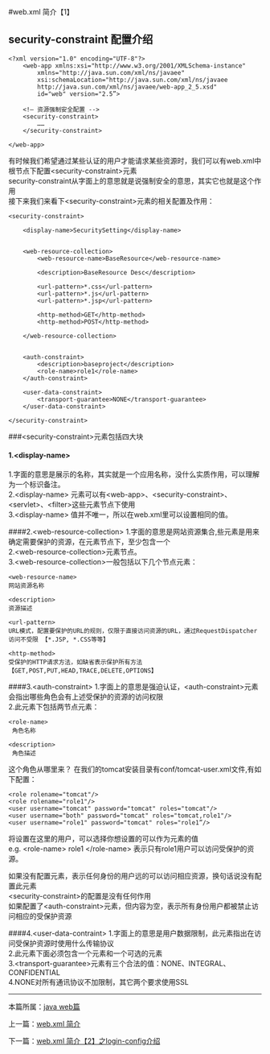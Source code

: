 


#web.xml 简介【1】

## security-constraint 配置介绍


	<?xml version="1.0" encoding="UTF-8"?>
		<web-app xmlns:xsi="http://www.w3.org/2001/XMLSchema-instance"
         	xmlns="http://java.sun.com/xml/ns/javaee"
         	xsi:schemaLocation="http://java.sun.com/xml/ns/javaee
         	http://java.sun.com/xml/ns/javaee/web-app_2_5.xsd"
         	id="web" version="2.5”>

		<!— 资源强制安全配置 -->
		<security-constraint>
			……
		</security-constraint>

	</web-app>

有时候我们希望通过某些认证的用户才能请求某些资源时，我们可以有web.xml中<web-app>根节点下配置\<security-constraint>元素 <br />
security-constraint从字面上的意思就是说强制安全的意思，其实它也就是这个作用 <br />
接下来我们来看下\<security-constraint>元素的相关配置及作用：

	<security-constraint>

    	<display-name>SecuritySetting</display-name>


    	<web-resource-collection>
        	<web-resource-name>BaseResource</web-resource-name>

        	<description>BaseResource Desc</description>

        	<url-pattern>*.css</url-pattern>
        	<url-pattern>*.js</url-pattern>
        	<url-pattern>*.jsp</url-pattern>

        	<http-method>GET</http-method>
        	<http-method>POST</http-method>

    	</web-resource-collection>


		<auth-constraint>
			<description>baseproject</description>
			<role-name>role1</role-name>
		</auth-constraint>

		<user-data-constraint>
			<transport-guarantee>NONE</transport-guarantee>
		</user-data-constraint>

	</security-constraint>

###\<security-constraint>元素包括四大块

#### 1.\<display-name>
1.字面的意思是展示的名称，其实就是一个应用名称，没什么实质作用，可以理解为一个标识备注。<br />
2.\<display-name> 元素可以有\<web-app>、\<security-constraint>、\<servlet>、\<filter>这些元素节点下使用 <br />
3.\<display-name> 值并不唯一，所以在web.xml里可以设置相同的值。<br />

####2.\<web-resource-collection>
1.字面的意思是网站资源集合,些元素是用来确定需要保护的资源，在<security-constraint>元素节点下，至少包含一个 <br />
2.\<web-resource-collection>元素节点。 															 <br />
3.\<web-resource-collection>一般包括以下几个节点元素：                                             <br />

	<web-resource-name>
	网站资源名称

	<description>
	资源描述

	<url-pattern>
	URL模式，配置要保护的URL的规则，仅限于直接访问资源的URL，通过RequestDispatcher访问不受限 【*.JSP, *.CSS等等】

	<http-method>
	受保护的HTTP请求方法，如缺省表示保护所有方法【GET,POST,PUT,HEAD,TRACE,DELETE,OPTIONS】


####3.\<auth-constraint>
1.字面上的意思是强迫认证，\<auth-constraint>元素会指出哪些角色会有上述受保护的资源的访问权限<br />
2.此元素下包括两节点元素：<br />

	<role-name>
	 角色名称

	<description>
	 角色描述

这个角色从哪里来？ 在我们的tomcat安装目录有conf/tomcat-user.xml文件,有如下配置：

	<role rolename="tomcat"/>
	<role rolename="role1"/>
	<user username="tomcat" password="tomcat" roles="tomcat"/>
	<user username="both" password="tomcat" roles="tomcat,role1"/>
	<user username="role1" password="tomcat" roles="role1”/>

将设置在这里的用户，可以选择你想设置的可以作为<role-name>元素的值 <br />
e.g.  \<role-name> role1 \</role-name> 表示只有role1用户可以访问受保护的资源。

如果没有配置<auth-constraint>元素，表示任何身份的用户远的可以访问相应资源，换句话说没有配置此元素<br />
\<security-constraint>的配置是没有任何作用<br />
如果配置了\<auth-constraint>元素，但内容为空，表示所有身份用户都被禁止访问相应的受保护资源<br />


####4.\<user-data-contraint>
1.字面上的意思是用户数据限制，此元素指出在访问受保护资源时使用什么传输协议<br />
2.此元素下面必须包含一个<transport-guarantee>元素和一个可选的<description>元素<br />
3.\<transport-guarantee>元素有三个合法的值：NONE、INTEGRAL、CONFIDENTIAL<br />
4.NONE对所有通讯协议不加限制，其它两个要求使用SSL<br />



***

本篇所属：[java web篇](./Java/web/Index)

上一篇：[web.xml 简介](./webxml-Introduction)

下一篇：[web.xml 简介【2】之login-config介绍](./webxml-login-config)






